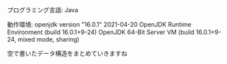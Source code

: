 プログラミング言語: 
Java

動作環境:
openjdk version "16.0.1" 2021-04-20
OpenJDK Runtime Environment (build 16.0.1+9-24)
OpenJDK 64-Bit Server VM (build 16.0.1+9-24, mixed mode, sharing)

空で書いたデータ構造をまとめていきますね
